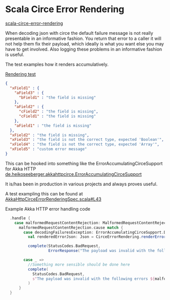 # Scala Circe Error Rendering
[scala-circe-error-rendering](https://github.com/pbyrne84/scala-circe-error-rendering)

When decoding json with circe the default failure message is not really presentable in an informative fashion. You return that error
to a caller it will not help them fix their payload, which ideally is what you want else you may have to get involved. Also logging
these problems in an informative fashion is useful.

The test examples how it renders accumulatively.

[Rendering test](https://github.com/pbyrne84/scala-circe-error-rendering/blob/main/src/test/scala/com/github/pbyrne84/circe/rendoring/CirceErrorRenderingSpec.scala)

```json
{
  "xField1" : {
    "aField3" : {
      "bField1" : "the field is missing"
    },
    "aField2" : {
      "cField2" : "the field is missing",
      "cField1" : "the field is missing"
    },
    "aField1" : "the field is missing"
  },
  "xField2" : "the field is missing",
  "xField3" : "the field is not the correct type, expected 'Boolean'",
  "xField4" : "the field is not the correct type, expected 'Array'",
  "xField5" : "custom error message"
}
```

This can be hooked into something like the ErrorAccumulatingCirceSupport for Akka HTTP
[de.heikoseeberger.akkahttpcirce.ErrorAccumulatingCirceSupport](https://github.com/hseeberger/akka-http-json/blob/master/akka-http-circe/src/main/scala/de/heikoseeberger/akkahttpcirce/CirceSupport.scala)

It is/has been in production in various projects and always proves useful.

A test exampling this can be found at
[AkkaHttpCirceErrorRenderingSpec.scala#L43](https://github.com/pbyrne84/scala-circe-error-rendering/blob/c300c414cde00b3ee5bc8778ef38df1fce095a90/src/test/scala/com/github/pbyrne84/circe/rendering/AkkaHttpCirceErrorRenderingSpec.scala#L43)

Example Akka HTTP error handling code
```scala
  .handle {
    case malformedRequestContentRejection: MalformedRequestContentRejection =>
      malformedRequestContentRejection.cause match {
        case decodingFailuresException: ErrorAccumulatingCirceSupport.DecodingFailures =>
          val renderedErrorJson: Json = CirceErrorRendering.renderErrors(decodingFailuresException.failures)

          complete(StatusCodes.BadRequest,
                   ErrorResponse("The payload was invalid with the following errors", renderedErrorJson))

        case _ =>
          //Something more sensible should be done here
          complete(
            StatusCodes.BadRequest,
            s"The payload was invalid with the following errors ${malformedRequestContentRejection.toString}"
          )
      }
  }
```
